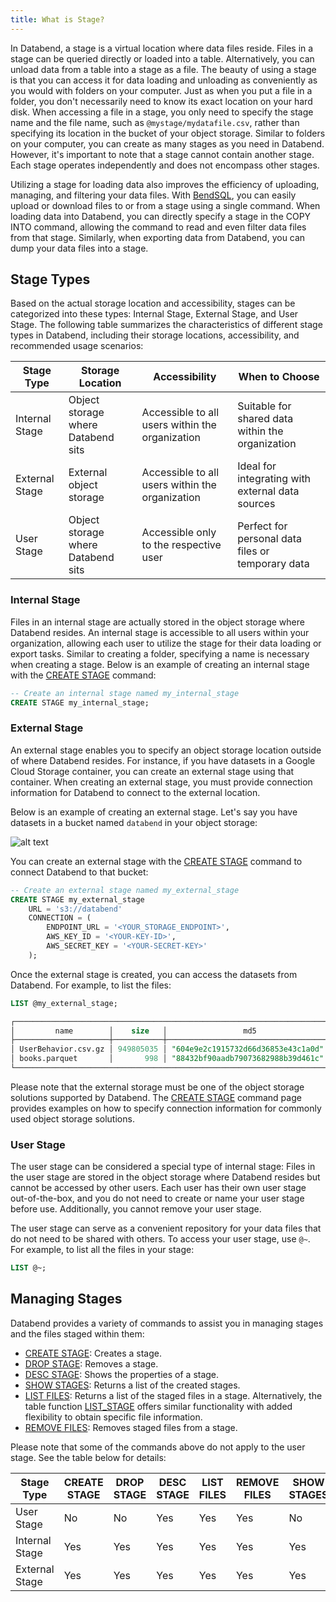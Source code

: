 ```yaml
---
title: What is Stage?
---
```


In Databend, a stage is a virtual location where data files reside. Files in a stage can be queried directly or loaded into a table. Alternatively, you can unload data from a table into a stage as a file. The beauty of using a stage is that you can access it for data loading and unloading as conveniently as you would with folders on your computer. Just as when you put a file in a folder, you don't necessarily need to know its exact location on your hard disk. When accessing a file in a stage, you only need to specify the stage name and the file name, such as `@mystage/mydatafile.csv`, rather than specifying its location in the bucket of your object storage. Similar to folders on your computer, you can create as many stages as you need in Databend. However, it's important to note that a stage cannot contain another stage. Each stage operates independently and does not encompass other stages. 

Utilizing a stage for loading data also improves the efficiency of uploading, managing, and filtering your data files. With [BendSQL](../../30-sql-clients/00-bendsql/index.md), you can easily upload or download files to or from a stage using a single command. When loading data into Databend, you can directly specify a stage in the COPY INTO command, allowing the command to read and even filter data files from that stage. Similarly, when exporting data from Databend, you can dump your data files into a stage.

## Stage Types

Based on the actual storage location and accessibility, stages can be categorized into these types: Internal Stage, External Stage, and User Stage. The following table summarizes the characteristics of different stage types in Databend, including their storage locations, accessibility, and recommended usage scenarios:

| Stage Type     | Storage Location                   | Accessibility                                   | When to Choose                                    |
|----------------|------------------------------------|-------------------------------------------------|---------------------------------------------------|
| Internal Stage | Object storage where Databend sits | Accessible to all users within the organization | Suitable for shared data within the organization  |
| External Stage | External object storage            | Accessible to all users within the organization | Ideal for integrating with external data sources  |
| User Stage     | Object storage where Databend sits | Accessible only to the respective user          | Perfect for personal data files or temporary data |

### Internal Stage

Files in an internal stage are actually stored in the object storage where Databend resides. An internal stage is accessible to all users within your organization, allowing each user to utilize the stage for their data loading or export tasks. Similar to creating a folder, specifying a name is necessary when creating a stage. Below is an example of creating an internal stage with the [CREATE STAGE](/sql/sql-commands/ddl/stage/ddl-create-stage) command:

```sql
-- Create an internal stage named my_internal_stage
CREATE STAGE my_internal_stage;
```

### External Stage

An external stage enables you to specify an object storage location outside of where Databend resides. For instance, if you have datasets in a Google Cloud Storage container, you can create an external stage using that container. When creating an external stage, you must provide connection information for Databend to connect to the external location. 

Below is an example of creating an external stage. Let's say you have datasets in a bucket named `databend` in your object storage:

![alt text](@site/docs/public/img/guides/external-stage.png)

You can create an external stage with the [CREATE STAGE](/sql/sql-commands/ddl/stage/ddl-create-stage) command to connect Databend to that bucket:

```sql
-- Create an external stage named my_external_stage
CREATE STAGE my_external_stage 
    URL = 's3://databend'
    CONNECTION = (
        ENDPOINT_URL = '<YOUR_STORAGE_ENDPOINT>',
        AWS_KEY_ID = '<YOUR-KEY-ID>',
        AWS_SECRET_KEY = '<YOUR-SECRET-KEY>'
    );
```

Once the external stage is created, you can access the datasets from Databend. For example, to list the files:

```sql
LIST @my_external_stage;

┌─────────────────────────────────────────────────────────────────────────────────────────────────────────────────────────┐
│         name        │    size   │                 md5                │         last_modified         │      creator     │
├─────────────────────┼───────────┼────────────────────────────────────┼───────────────────────────────┼──────────────────┤
│ UserBehavior.csv.gz │ 949805035 │ "604e9e2c1915732d66d36853e43c1a0d" │ 2023-10-29 03:28:49.853 +0000 │ NULL             │
│ books.parquet       │       998 │ "88432bf90aadb79073682988b39d461c" │ 2023-04-24 20:00:22.171 +0000 │ NULL             │
└─────────────────────────────────────────────────────────────────────────────────────────────────────────────────────────┘
```

Please note that the external storage must be one of the object storage solutions supported by Databend. The [CREATE STAGE](/sql/sql-commands/ddl/stage/ddl-create-stage) command page provides examples on how to specify connection information for commonly used object storage solutions.

### User Stage

The user stage can be considered a special type of internal stage: Files in the user stage are stored in the object storage where Databend resides but cannot be accessed by other users. Each user has their own user stage out-of-the-box, and you do not need to create or name your user stage before use. Additionally, you cannot remove your user stage.

The user stage can serve as a convenient repository for your data files that do not need to be shared with others. To access your user stage, use `@~`. For example, to list all the files in your stage:

```sql
LIST @~;
```

## Managing Stages

Databend provides a variety of commands to assist you in managing stages and the files staged within them:

- [CREATE STAGE](/sql/sql-commands/ddl/stage/ddl-create-stage): Creates a stage. 
- [DROP STAGE](/sql/sql-commands/ddl/stage/ddl-drop-stage): Removes a stage.
- [DESC STAGE](/sql/sql-commands/ddl/stage/ddl-desc-stage): Shows the properties of a stage.
- [SHOW STAGES](/sql/sql-commands/ddl/stage/ddl-show-stages): Returns a list of the created stages.
- [LIST FILES](/sql/sql-commands/ddl/stage/ddl-list-stage): Returns a list of the staged files in a stage. Alternatively, the table function [LIST_STAGE](/sql/sql-functions/table-functions/list-stage) offers similar functionality with added flexibility to obtain specific file information.
- [REMOVE FILES](/sql/sql-commands/ddl/stage/ddl-remove-stage): Removes staged files from a stage.

Please note that some of the commands above do not apply to the user stage. See the table below for details:

| Stage Type     | CREATE STAGE | DROP STAGE | DESC STAGE | LIST FILES | REMOVE FILES | SHOW STAGES |
|----------------|--------------|------------|------------|------------|--------------|-------------|
| User Stage     | No           | No         | Yes        | Yes        | Yes          | No          |
| Internal Stage | Yes          | Yes        | Yes        | Yes        | Yes          | Yes         |
| External Stage | Yes          | Yes        | Yes        | Yes        | Yes          | Yes         |